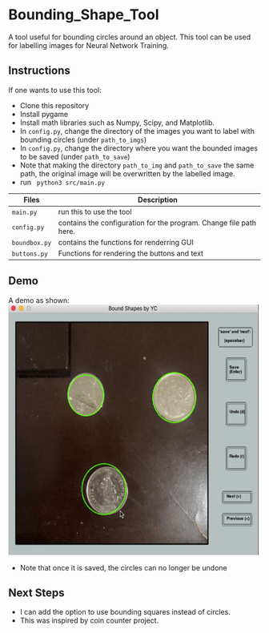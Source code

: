 # Bounding_Shape_Tool
A tool useful for bounding circles around an object. This tool can be used for labelling images for Neural Network Training.
## Instructions
If one wants to use this tool:
- Clone this repository
- Install pygame
- Install math libraries such as Numpy, Scipy, and Matplotlib.
- In ```config.py```, change the directory of the images you want to label with bounding circles (under ```path_to_imgs```)
- In ```config.py```, change the directory where you want the bounded images to be saved (under ```path_to_save```)
- Note that making the directory ```path_to_img``` and ```path_to_save``` the same path, the original image will be overwritten by the labelled image.
- run   ``` python3 src/main.py```


| Files| Description|
|-----|-------------|
| ```main.py```| run this to use the tool|
| ```config.py``` | contains the configuration for the program. Change file path here.|
|```boundbox.py```| contains the functions for renderring GUI|
|```buttons.py ```| Functions for rendering the buttons and text|

## Demo
A demo as shown:                                
<img src = "https://github.com/yvielcastillejos/Bounding_Shape_Tool/blob/main/Bound.gif" width = "500" height = "500">
- Note that once it is saved, the circles can no longer be undone
## Next Steps
- I can add the option to use bounding squares instead of circles.
- This was inspired by coin counter project.
